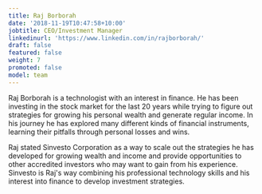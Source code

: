 ```yaml
---
title: Raj Borborah
date: '2018-11-19T10:47:58+10:00'
jobtitle: CEO/Investment Manager
linkedinurl: 'https://www.linkedin.com/in/rajborborah/'
draft: false
featured: false
weight: 7
promoted: false
model: team
---
```

Raj Borborah is a technologist with an interest in finance. He has been investing in the stock market for the last 20 years while trying to figure out strategies for growing his personal wealth and generate regular income. In his journey he has explored many different kinds of financial instruments, learning their pitfalls through personal losses and wins. 

Raj stated Sinvesto Corporation as a way to scale out the strategies he has developed for growing wealth and income and provide opportunities to other accredited investors who may want to gain from his experience. Sinvesto is Raj's way combining his professional technology skills and his interest into finance to develop investment strategies.
